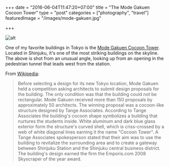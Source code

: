 +++
date = "2016-06-04T11:47:20+07:00"
title = "The Mode Gakuen Cocoon Tower"
type = "post"
categories = ["photography", "travel"]
featuredImage = "/images/mode-gakuen.jpg"

+++

![alt](/images/mode-gakuen.jpg)

One of my favorite buildings in Tokyo is the [Mode Gakuen Cocoon Tower](https://en.wikipedia.org/wiki/Mode_Gakuen_Cocoon_Tower).  Located in Shinjuku, it's one of the most striking buildings on the skyline.  The above is shot from an unusual angle, looking up from an opening in the pedestrian tunnel that leads west from the station.

<!--more-->

From [Wikipedia](https://en.wikipedia.org/wiki/Mode_Gakuen_Cocoon_Tower):

> Before selecting a design for its new Tokyo location, Mode Gakuen held a competition asking architects to submit design proposals for the building. The only condition was that the building could not be rectangular. Mode Gakuen received more than 150 proposals by approximately 50 architects. The winning proposal was a cocoon-like structure designed by Tange Associates. According to Tange Associates the building's cocoon shape symbolizes a building that nurtures the students inside. White aluminum and dark blue glass exterior form the structure's curved shell, which is criss-crossed by a web of white diagonal lines earning it the name "Cocoon Tower". A Tange Associates spokesperson stated that their aim was to use the building to revitalize the surrounding area and to create a gateway between Shinjuku Station and the Shinjuku central business district. The building's design earned the firm the Emporis.com 2008 Skyscraper of the year award.
